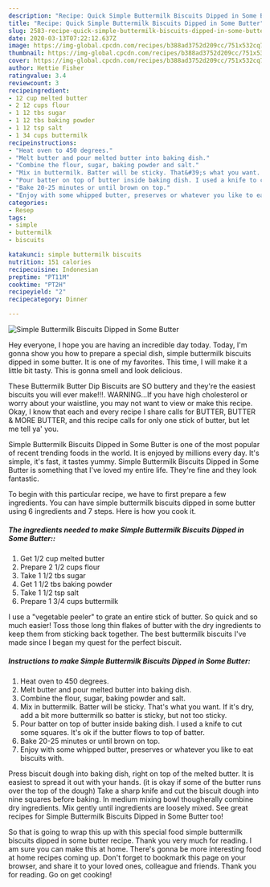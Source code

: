 ```yaml
---
description: "Recipe: Quick Simple Buttermilk Biscuits Dipped in Some Butter"
title: "Recipe: Quick Simple Buttermilk Biscuits Dipped in Some Butter"
slug: 2583-recipe-quick-simple-buttermilk-biscuits-dipped-in-some-butter
date: 2020-03-13T07:22:12.637Z
image: https://img-global.cpcdn.com/recipes/b388ad3752d209cc/751x532cq70/simple-buttermilk-biscuits-dipped-in-some-butter-recipe-main-photo.jpg
thumbnail: https://img-global.cpcdn.com/recipes/b388ad3752d209cc/751x532cq70/simple-buttermilk-biscuits-dipped-in-some-butter-recipe-main-photo.jpg
cover: https://img-global.cpcdn.com/recipes/b388ad3752d209cc/751x532cq70/simple-buttermilk-biscuits-dipped-in-some-butter-recipe-main-photo.jpg
author: Hettie Fisher
ratingvalue: 3.4
reviewcount: 3
recipeingredient:
- 12 cup melted butter
- 2 12 cups flour
- 1 12 tbs sugar
- 1 12 tbs baking powder
- 1 12 tsp salt
- 1 34 cups buttermilk
recipeinstructions:
- "Heat oven to 450 degrees."
- "Melt butter and pour melted butter into baking dish."
- "Combine the flour, sugar, baking powder and salt."
- "Mix in buttermilk. Batter will be sticky. That&#39;s what you want. If it&#39;s dry, add a bit more buttermilk so batter is sticky, but not too sticky."
- "Pour batter on top of butter inside baking dish. I used a knife to cut some squares. It&#39;s ok if the butter flows to top of batter."
- "Bake 20-25 minutes or until brown on top."
- "Enjoy with some whipped butter, preserves or whatever you like to eat biscuits with."
categories:
- Resep
tags:
- simple
- buttermilk
- biscuits

katakunci: simple buttermilk biscuits
nutrition: 151 calories
recipecuisine: Indonesian
preptime: "PT11M"
cooktime: "PT2H"
recipeyield: "2"
recipecategory: Dinner

---
```



![Simple Buttermilk Biscuits Dipped in Some Butter](https://img-global.cpcdn.com/recipes/b388ad3752d209cc/751x532cq70/simple-buttermilk-biscuits-dipped-in-some-butter-recipe-main-photo.jpg)

Hey everyone, I hope you are having an incredible day today. Today, I'm gonna show you how to prepare a special dish, simple buttermilk biscuits dipped in some butter. It is one of my favorites. This time, I will make it a little bit tasty. This is gonna smell and look delicious.

These Buttermilk Butter Dip Biscuits are SO buttery and they&#39;re the easiest biscuits you will ever make!!!. WARNING…If you have high cholesterol or worry about your waistline, you may not want to view or make this recipe. Okay, I know that each and every recipe I share calls for BUTTER, BUTTER &amp; MORE BUTTER, and this recipe calls for only one stick of butter, but let me tell ya&#39; you.

Simple Buttermilk Biscuits Dipped in Some Butter is one of the most popular of recent trending foods in the world. It is enjoyed by millions every day. It's simple, it's fast, it tastes yummy. Simple Buttermilk Biscuits Dipped in Some Butter is something that I've loved my entire life. They're fine and they look fantastic.


To begin with this particular recipe, we have to first prepare a few ingredients. You can have simple buttermilk biscuits dipped in some butter using 6 ingredients and 7 steps. Here is how you cook it.

##### The ingredients needed to make Simple Buttermilk Biscuits Dipped in Some Butter::

1. Get 1/2 cup melted butter
1. Prepare 2 1/2 cups flour
1. Take 1 1/2 tbs sugar
1. Get 1 1/2 tbs baking powder
1. Take 1 1/2 tsp salt
1. Prepare 1 3/4 cups buttermilk


I use a &#34;vegetable peeler&#34; to grate an entire stick of butter. So quick and so much easier! Toss those long thin flakes of butter with the dry ingredients to keep them from sticking back together. The best buttermilk biscuits I&#39;ve made since I began my quest for the perfect biscuit. 

##### Instructions to make Simple Buttermilk Biscuits Dipped in Some Butter:

1. Heat oven to 450 degrees.
1. Melt butter and pour melted butter into baking dish.
1. Combine the flour, sugar, baking powder and salt.
1. Mix in buttermilk. Batter will be sticky. That&#39;s what you want. If it&#39;s dry, add a bit more buttermilk so batter is sticky, but not too sticky.
1. Pour batter on top of butter inside baking dish. I used a knife to cut some squares. It&#39;s ok if the butter flows to top of batter.
1. Bake 20-25 minutes or until brown on top.
1. Enjoy with some whipped butter, preserves or whatever you like to eat biscuits with.


Press biscuit dough into baking dish, right on top of the melted butter. It is easiest to spread it out with your hands. (it is okay if some of the butter runs over the top of the dough) Take a sharp knife and cut the biscuit dough into nine squares before baking. In medium mixing bowl thougherally combine dry ingredients. Mix gently until ingredients are loosely mixed. See great recipes for Simple Buttermilk Biscuits Dipped in Some Butter too! 

So that is going to wrap this up with this special food simple buttermilk biscuits dipped in some butter recipe. Thank you very much for reading. I am sure you can make this at home. There's gonna be more interesting food at home recipes coming up. Don't forget to bookmark this page on your browser, and share it to your loved ones, colleague and friends. Thank you for reading. Go on get cooking!
